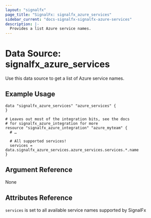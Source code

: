 ```yaml
---
layout: "signalfx"
page_title: "SignalFx: signalfx_azure_services"
sidebar_current: "docs-signalfx-signalfx-azure-services"
description: |-
  Provides a list Azure service names.
---
```


# Data Source: signalfx_azure_services

Use this data source to get a list of Azure service names.

## Example Usage

```hcl
data "signalfx_azure_services" "azure_services" {
}

# Leaves out most of the integration bits, see the docs
# for signalfx_azure_integration for more
resource "signalfx_azure_integration" "azure_myteam" {
  # …

  # All supported services!
  services = data.signalfx_azure_services.azure_services.services.*.name
}
```

## Argument Reference

None

## Attributes Reference

`services` is set to all available service names supported by SignalFx
